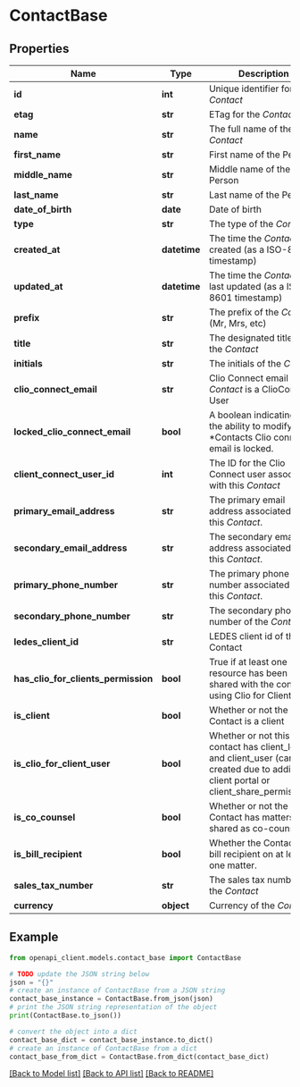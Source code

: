 # ContactBase


## Properties

Name | Type | Description | Notes
------------ | ------------- | ------------- | -------------
**id** | **int** | Unique identifier for the *Contact* | [optional] 
**etag** | **str** | ETag for the *Contact* | [optional] 
**name** | **str** | The full name of the *Contact* | [optional] 
**first_name** | **str** | First name of the Person | [optional] 
**middle_name** | **str** | Middle name of the Person | [optional] 
**last_name** | **str** | Last name of the Person | [optional] 
**date_of_birth** | **date** | Date of birth | [optional] 
**type** | **str** | The type of the *Contact* | [optional] 
**created_at** | **datetime** | The time the *Contact* was created (as a ISO-8601 timestamp) | [optional] 
**updated_at** | **datetime** | The time the *Contact* was last updated (as a ISO-8601 timestamp) | [optional] 
**prefix** | **str** | The prefix of the *Contact* (Mr, Mrs, etc) | [optional] 
**title** | **str** | The designated title of the *Contact* | [optional] 
**initials** | **str** | The initials of the *Contact* | [optional] 
**clio_connect_email** | **str** | Clio Connect email if the *Contact* is a ClioConnect User | [optional] 
**locked_clio_connect_email** | **bool** | A boolean indicating if the ability to modify this *Contacts Clio connect email is locked. | [optional] 
**client_connect_user_id** | **int** | The ID for the Clio Connect user associated with this *Contact* | [optional] 
**primary_email_address** | **str** | The primary email address associated with this *Contact*. | [optional] 
**secondary_email_address** | **str** | The secondary email address associated with this *Contact*. | [optional] 
**primary_phone_number** | **str** | The primary phone number associated with this *Contact*. | [optional] 
**secondary_phone_number** | **str** | The secondary phone number of the *Contact*. | [optional] 
**ledes_client_id** | **str** | LEDES client id of the Contact | [optional] 
**has_clio_for_clients_permission** | **bool** | True if at least one resource has been shared with the contact using Clio for Clients. | [optional] 
**is_client** | **bool** | Whether or not the Contact is a client | [optional] 
**is_clio_for_client_user** | **bool** | Whether or not this contact has client_login and client_user (can be created due to addition to client portal or client_share_permissions) | [optional] 
**is_co_counsel** | **bool** | Whether or not the Contact has matters shared as co-counsel | [optional] 
**is_bill_recipient** | **bool** | Whether the Contact is a bill recipient on at least one matter. | [optional] 
**sales_tax_number** | **str** | The sales tax number of the *Contact* | [optional] 
**currency** | **object** | Currency of the *Contact* | [optional] 

## Example

```python
from openapi_client.models.contact_base import ContactBase

# TODO update the JSON string below
json = "{}"
# create an instance of ContactBase from a JSON string
contact_base_instance = ContactBase.from_json(json)
# print the JSON string representation of the object
print(ContactBase.to_json())

# convert the object into a dict
contact_base_dict = contact_base_instance.to_dict()
# create an instance of ContactBase from a dict
contact_base_from_dict = ContactBase.from_dict(contact_base_dict)
```
[[Back to Model list]](../README.md#documentation-for-models) [[Back to API list]](../README.md#documentation-for-api-endpoints) [[Back to README]](../README.md)


